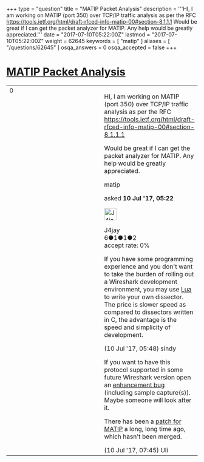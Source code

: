 +++
type = "question"
title = "MATIP Packet Analysis"
description = '''HI, I am working on MATIP (port 350) over TCP/IP traffic analysis as per the RFC https://tools.ietf.org/html/draft-rfced-info-matip-00#section-8.1.1.1 Would be great if I can get the packet analyzer for MATIP. Any help would be greatly appreciated.'''
date = "2017-07-10T05:22:00Z"
lastmod = "2017-07-10T05:22:00Z"
weight = 62645
keywords = [ "matip" ]
aliases = [ "/questions/62645" ]
osqa_answers = 0
osqa_accepted = false
+++

<div class="headNormal">

# [MATIP Packet Analysis](/questions/62645/matip-packet-analysis)

</div>

<div id="main-body">

<div id="askform">

<table id="question-table" style="width:100%;"><colgroup><col style="width: 50%" /><col style="width: 50%" /></colgroup><tbody><tr class="odd"><td style="width: 30px; vertical-align: top"><div class="vote-buttons"><div id="post-62645-score" class="post-score" title="current number of votes">0</div><div id="favorite-count" class="favorite-count"></div></div></td><td><div id="item-right"><div class="question-body"><p>HI, I am working on MATIP (port 350) over TCP/IP traffic analysis as per the RFC <a href="https://tools.ietf.org/html/draft-rfced-info-matip-00#section-8.1.1.1">https://tools.ietf.org/html/draft-rfced-info-matip-00#section-8.1.1.1</a></p><p>Would be great if I can get the packet analyzer for MATIP. Any help would be greatly appreciated.</p></div><div id="question-tags" class="tags-container tags">matip</div><div id="question-controls" class="post-controls"></div><div class="post-update-info-container"><div class="post-update-info post-update-info-user"><p>asked <strong>10 Jul '17, 05:22</strong></p><img src="https://secure.gravatar.com/avatar/989019c7bf9630d8bac7903ecb78ea5b?s=32&amp;d=identicon&amp;r=g" class="gravatar" width="32" height="32" alt="J4jay&#39;s gravatar image" /><p>J4jay<br />
<span class="score" title="6 reputation points">6</span><span title="1 badges"><span class="badge1">●</span><span class="badgecount">1</span></span><span title="1 badges"><span class="silver">●</span><span class="badgecount">1</span></span><span title="2 badges"><span class="bronze">●</span><span class="badgecount">2</span></span><br />
<span class="accept_rate" title="Rate of the user&#39;s accepted answers">accept rate:</span> <span title="J4jay has no accepted answers">0%</span></p></div></div><div id="comments-container-62645" class="comments-container"><span id="62646"></span><div id="comment-62646" class="comment"><div id="post-62646-score" class="comment-score"></div><div class="comment-text"><p>If you have some programming experience and you don't want to take the burden of rolling out a Wireshark development environment, you may use <a href="https://www.wireshark.org/docs/wsdg_html_chunked/wsluarm_modules.html">Lua</a> to write your own dissector. The price is slower speed as compared to dissectors written in C, the advantage is the speed and simplicity of development.</p></div><div id="comment-62646-info" class="comment-info"><span class="comment-age">(10 Jul '17, 05:48)</span> sindy</div></div><span id="62648"></span><div id="comment-62648" class="comment"><div id="post-62648-score" class="comment-score"></div><div class="comment-text"><p>If you want to have this protocol supported in some future Wireshark version open an <a href="https://bugs.wireshark.org/bugzilla/">enhancement bug</a> (including sample capture(s)). Maybe someone will look after it.</p><p>There has been a <a href="https://www.wireshark.org/lists/ethereal-dev/200601/msg00252.html">patch for MATIP</a> a long, long time ago, which hasn't been merged.</p></div><div id="comment-62648-info" class="comment-info"><span class="comment-age">(10 Jul '17, 07:45)</span> Uli</div></div></div><div id="comment-tools-62645" class="comment-tools"></div><div class="clear"></div><div id="comment-62645-form-container" class="comment-form-container"></div><div class="clear"></div></div></td></tr></tbody></table>

</div>

</div>

